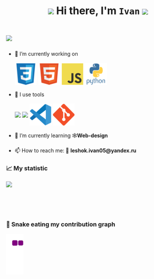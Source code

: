 <h1 align="center"><img src="https://github.com/blackcater/blackcater/raw/main/images/Hi.gif" height="32"/> Hi there, I'm <code>Ivan</code>
   <img align="center" src="https://github.com/blackcater/blackcater/blob/main/images/banner.gif" height="75"/>
<h1 align="left"><img src="https://readme-typing-svg.herokuapp.com?color=%2336BCF7&lines=Welcome+to+my+GitHub+profile!"> 
</h1> 
<ul>
  <li> 🔭 I’m currently working on
    <br><br> <img  align="center" src="https://github.com/devicons/devicon/blob/master/icons/css3/css3-original.svg" height="60">
    <img align="center" src="https://github.com/devicons/devicon/blob/master/icons/html5/html5-original.svg" height="60">
    <img align="center" src="https://github.com/devicons/devicon/blob/master/icons/javascript/javascript-original.svg" height="60">
    <img align="center" src="https://github.com/devicons/devicon/blob/master/icons/python/python-original-wordmark.svg" height="60"><br><br>
  <li> 🧰 I use tools<br><br> <img  align="center" src="https://github.com/simple-icons/simple-icons/blob/develop/icons/github.svg" height="60">
    <img align="center" src="https://github.com/simple-icons/simple-icons/blob/develop/icons/diagramsdotnet.svg" height="60">
    <img align="center" src="https://github.com/devicons/devicon/blob/master/icons/vscode/vscode-original.svg" height="60">
    <img align="center" src="https://github.com/devicons/devicon/blob/master/icons/git/git-original.svg" height="60">
  </li><br>
   <li> 🌱 I’m currently learning 🕸️<b>Web-design</b></li><br>
  <li> 📫 How to reach me: 📧 <b>leshok.ivan05@yandex.ru</b></li>
</ul>
    <h3>📈 My statistic<br><br><img align="left" src="https://github-profile-trophy.vercel.app/?username=ivan-lesh"></h3>
<br><br><br><br>
<h3>🐍 Snake eating my contribution graph</h3>

![snake gif](https://github.com/ivan-lesh/ivan-lesh/blob/output/github-contribution-grid-snake.gif)
 
